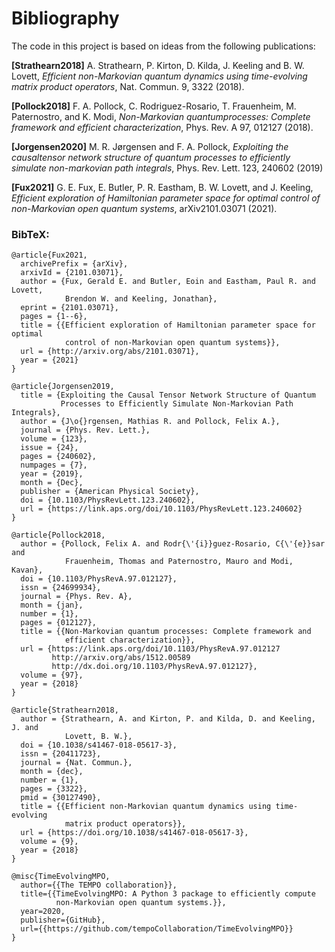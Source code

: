 # Bibliography

The code in this project is based on ideas from the following publications:

**[Strathearn2018]**
A. Strathearn, P. Kirton, D. Kilda, J. Keeling and
B. W. Lovett,  *Efficient non-Markovian quantum dynamics using
time-evolving matrix product operators*, Nat. Commun. 9, 3322 (2018).

**[Pollock2018]**
F.  A.  Pollock,  C.  Rodriguez-Rosario,  T.  Frauenheim,
M. Paternostro, and K. Modi, *Non-Markovian quantumprocesses: Complete
framework and efficient characterization*, Phys. Rev. A 97, 012127 (2018).

**[Jorgensen2020]**
M. R. Jørgensen and F. A. Pollock, *Exploiting the causaltensor network
structure of quantum processes to efficiently simulate non-markovian path
integrals*, Phys. Rev. Lett. 123, 240602 (2019)

**[Fux2021]**
G. E. Fux, E. Butler, P. R. Eastham, B. W. Lovett, and
J. Keeling, *Efficient exploration of Hamiltonian parameter space for
optimal control of non-Markovian open quantum systems*, arXiv2101.03071
(2021).

### BibTeX:

```
@article{Fux2021,
  archivePrefix = {arXiv},
  arxivId = {2101.03071},
  author = {Fux, Gerald E. and Butler, Eoin and Eastham, Paul R. and Lovett,
            Brendon W. and Keeling, Jonathan},
  eprint = {2101.03071},
  pages = {1--6},
  title = {{Efficient exploration of Hamiltonian parameter space for optimal
            control of non-Markovian open quantum systems}},
  url = {http://arxiv.org/abs/2101.03071},
  year = {2021}
}

@article{Jorgensen2019,
  title = {Exploiting the Causal Tensor Network Structure of Quantum
           Processes to Efficiently Simulate Non-Markovian Path Integrals},
  author = {J\o{}rgensen, Mathias R. and Pollock, Felix A.},
  journal = {Phys. Rev. Lett.},
  volume = {123},
  issue = {24},
  pages = {240602},
  numpages = {7},
  year = {2019},
  month = {Dec},
  publisher = {American Physical Society},
  doi = {10.1103/PhysRevLett.123.240602},
  url = {https://link.aps.org/doi/10.1103/PhysRevLett.123.240602}
}

@article{Pollock2018,
  author = {Pollock, Felix A. and Rodr{\'{i}}guez-Rosario, C{\'{e}}sar and
            Frauenheim, Thomas and Paternostro, Mauro and Modi, Kavan},
  doi = {10.1103/PhysRevA.97.012127},
  issn = {24699934},
  journal = {Phys. Rev. A},
  month = {jan},
  number = {1},
  pages = {012127},
  title = {{Non-Markovian quantum processes: Complete framework and
            efficient characterization}},
  url = {https://link.aps.org/doi/10.1103/PhysRevA.97.012127
         http://arxiv.org/abs/1512.00589
         http://dx.doi.org/10.1103/PhysRevA.97.012127},
  volume = {97},
  year = {2018}
}

@article{Strathearn2018,
  author = {Strathearn, A. and Kirton, P. and Kilda, D. and Keeling, J. and
            Lovett, B. W.},
  doi = {10.1038/s41467-018-05617-3},
  issn = {20411723},
  journal = {Nat. Commun.},
  month = {dec},
  number = {1},
  pages = {3322},
  pmid = {30127490},
  title = {{Efficient non-Markovian quantum dynamics using time-evolving
            matrix product operators}},
  url = {https://doi.org/10.1038/s41467-018-05617-3},
  volume = {9},
  year = {2018}
}

@misc{TimeEvolvingMPO,
  author={{The TEMPO collaboration}},
  title={{TimeEvolvingMPO: A Python 3 package to efficiently compute
          non-Markovian open quantum systems.}},
  year=2020,
  publisher={GitHub},
  url={{https://github.com/tempoCollaboration/TimeEvolvingMPO}}
}

```

